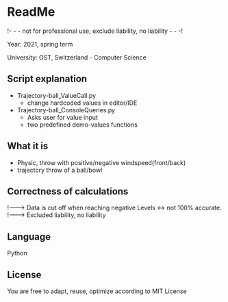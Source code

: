 # ReadMe

!- - - not for professional use, exclude liability, no liability  - - -!

Year: 2021, spring term

University: OST, Switzerland - Computer Science

## Script explanation
- Trajectory-ball_ValueCall.py
  - change hardcoded values in editor/IDE
- Trajectory-ball_ConsoleQueries.py
  - Asks user for value input
  - two predefined demo-values functions
 
## What it is

- Physic, throw with positive/negative windspeed(front/back)
- trajectory throw of a ball/bowl

## Correctness of calculations

!---> Data is cut off when reaching negative Levels <-> not 100% accurate.
!---> Excluded liability, no liability

## Language

Python

## License

You are free to adapt, reuse, optimize according to MIT License
